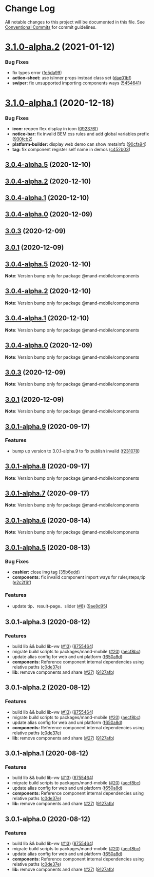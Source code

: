 # Change Log

All notable changes to this project will be documented in this file.
See [Conventional Commits](https://conventionalcommits.org) for commit guidelines.

# [3.1.0-alpha.2](https://github.com/mand-mobile/mand-mobile-next/compare/v3.1.0-alpha.1...v3.1.0-alpha.2) (2021-01-12)


### Bug Fixes

* fix types error ([fe5da99](https://github.com/mand-mobile/mand-mobile-next/commit/fe5da99137c063010a29c86113e15e8ecb1aec37))
* **action-sheet:** use isInner props instead class set ([dae01bf](https://github.com/mand-mobile/mand-mobile-next/commit/dae01bf58d62819843b6fdc6a26eab27ec5c6763))
* **swiper:** fix unsupported importing components ways ([5454641](https://github.com/mand-mobile/mand-mobile-next/commit/5454641545b0baecc81db5f221f86ae156429694))





# [3.1.0-alpha.1](https://github.com/mand-mobile/mand-mobile-next/compare/v3.1.0-alpha.0...v3.1.0-alpha.1) (2020-12-18)


### Bug Fixes

* **icon:** reopen flex display in icon ([092376f](https://github.com/mand-mobile/mand-mobile-next/commit/092376ff56208b0b5b5f37acec5a382dc77ea072))
* **notice-bar:** fix invalid BEM css rules and add global variables prefix ([930fcb2](https://github.com/mand-mobile/mand-mobile-next/commit/930fcb20472e9d1dff064c750e1d9d16a35da206))
* **platform-builder:** display web demo can show metaInfo ([90cfa94](https://github.com/mand-mobile/mand-mobile-next/commit/90cfa948ec15d7e307418d2d9b58c26786652177))
* **tag:** fix component register self name in demos ([c452b03](https://github.com/mand-mobile/mand-mobile-next/commit/c452b03fbae7a0477031876bbc2d5bacc62af920))



## [3.0.4-alpha.5](https://github.com/mand-mobile/mand-mobile-next/compare/v3.0.4-alpha.3...v3.0.4-alpha.5) (2020-12-10)



## [3.0.4-alpha.2](https://github.com/mand-mobile/mand-mobile-next/compare/v3.0.4-alpha.1...v3.0.4-alpha.2) (2020-12-10)



## [3.0.4-alpha.1](https://github.com/mand-mobile/mand-mobile-next/compare/v3.0.4-alpha.0...v3.0.4-alpha.1) (2020-12-10)



## [3.0.4-alpha.0](https://github.com/mand-mobile/mand-mobile-next/compare/v3.0.3...v3.0.4-alpha.0) (2020-12-09)



## [3.0.3](https://github.com/mand-mobile/mand-mobile-next/compare/v3.0.1...v3.0.3) (2020-12-09)



## [3.0.1](https://github.com/mand-mobile/mand-mobile-next/compare/v3.0.1-alpha.9...v3.0.1) (2020-12-09)





## [3.0.4-alpha.5](https://github.com/mand-mobile/mand-mobile-next/compare/v3.0.4-alpha.3...v3.0.4-alpha.5) (2020-12-10)

**Note:** Version bump only for package @mand-mobile/components





## [3.0.4-alpha.2](https://github.com/mand-mobile/mand-mobile-next/compare/v3.0.4-alpha.1...v3.0.4-alpha.2) (2020-12-10)

**Note:** Version bump only for package @mand-mobile/components





## [3.0.4-alpha.1](https://github.com/mand-mobile/mand-mobile-next/compare/v3.0.4-alpha.0...v3.0.4-alpha.1) (2020-12-10)

**Note:** Version bump only for package @mand-mobile/components





## [3.0.4-alpha.0](https://github.com/mand-mobile/mand-mobile-next/compare/v3.0.3...v3.0.4-alpha.0) (2020-12-09)

**Note:** Version bump only for package @mand-mobile/components





## [3.0.3](https://github.com/mand-mobile/mand-mobile-next/compare/v3.0.1...v3.0.3) (2020-12-09)

**Note:** Version bump only for package @mand-mobile/components





## [3.0.1](https://github.com/mand-mobile/mand-mobile-next/compare/v3.0.1-alpha.9...v3.0.1) (2020-12-09)

**Note:** Version bump only for package @mand-mobile/components





## [3.0.1-alpha.9](https://github.com/mand-mobile/mand-mobile-next/compare/v3.0.1-alpha.8...v3.0.1-alpha.9) (2020-09-17)


### Features

* bump up version to 3.0.1-alpha.9 to fix publish invalid ([f231078](https://github.com/mand-mobile/mand-mobile-next/commit/f231078574e747803fa297e4be792994c7fc7b71))





## [3.0.1-alpha.8](https://github.com/mand-mobile/mand-mobile-next/compare/v3.0.1-alpha.7...v3.0.1-alpha.8) (2020-09-17)

**Note:** Version bump only for package @mand-mobile/components





## [3.0.1-alpha.7](https://github.com/mand-mobile/mand-mobile-next/compare/v3.0.1-alpha.6...v3.0.1-alpha.7) (2020-09-17)

**Note:** Version bump only for package @mand-mobile/components





## [3.0.1-alpha.6](https://github.com/mand-mobile/mand-mobile-next/compare/v3.0.1-alpha.5...v3.0.1-alpha.6) (2020-08-14)

**Note:** Version bump only for package @mand-mobile/components





## [3.0.1-alpha.5](https://github.com/mand-mobile/mand-mobile-next/compare/v3.0.1-alpha.4...v3.0.1-alpha.5) (2020-08-13)


### Bug Fixes

* **cashier:** close img tag ([35b6edd](https://github.com/mand-mobile/mand-mobile-next/commit/35b6edd3223942146519f020c383fef38a0a482a))
* **components:** fix invalid component import ways for ruler,steps,tip ([e2c2f6f](https://github.com/mand-mobile/mand-mobile-next/commit/e2c2f6f20be8a8ba149cac6e564af1a6c7d4a68e))


### Features

* update tip、result-page、slider ([#8](https://github.com/mand-mobile/mand-mobile-next/issues/8)) ([9ae8d95](https://github.com/mand-mobile/mand-mobile-next/commit/9ae8d957cc55605ec927d719b3574456f1bef230))





## 3.0.1-alpha.3 (2020-08-12)


### Features

* build lib && build lib-vw ([#13](https://github.com/mand-mobile/mand-mobile-next/issues/13)) ([8755464](https://github.com/mand-mobile/mand-mobile-next/commit/8755464d660b8f41d585a5bdcc7d9625b92a2ad0))
* migrate build scripts to packages/mand-mobile ([#20](https://github.com/mand-mobile/mand-mobile-next/issues/20)) ([aecf8bc](https://github.com/mand-mobile/mand-mobile-next/commit/aecf8bc0fdfda14056014b6aa8370c63b96f44d7))
* update alias config for web and uni platform ([f650a8d](https://github.com/mand-mobile/mand-mobile-next/commit/f650a8d59df38ddb1acba148301292fa9f7dfcac))
* **components:** Reference component internal dependencies using relative paths ([c0de37e](https://github.com/mand-mobile/mand-mobile-next/commit/c0de37e5c502212a2e6fa767d1a629eb0e1f9fa8))
* **lib:** remove components and share ([#27](https://github.com/mand-mobile/mand-mobile-next/issues/27)) ([9127afb](https://github.com/mand-mobile/mand-mobile-next/commit/9127afb45684ce95177fc9c31b68191da030d0b4))





## 3.0.1-alpha.2 (2020-08-12)


### Features

* build lib && build lib-vw ([#13](https://github.com/mand-mobile/mand-mobile-next/issues/13)) ([8755464](https://github.com/mand-mobile/mand-mobile-next/commit/8755464d660b8f41d585a5bdcc7d9625b92a2ad0))
* migrate build scripts to packages/mand-mobile ([#20](https://github.com/mand-mobile/mand-mobile-next/issues/20)) ([aecf8bc](https://github.com/mand-mobile/mand-mobile-next/commit/aecf8bc0fdfda14056014b6aa8370c63b96f44d7))
* update alias config for web and uni platform ([f650a8d](https://github.com/mand-mobile/mand-mobile-next/commit/f650a8d59df38ddb1acba148301292fa9f7dfcac))
* **components:** Reference component internal dependencies using relative paths ([c0de37e](https://github.com/mand-mobile/mand-mobile-next/commit/c0de37e5c502212a2e6fa767d1a629eb0e1f9fa8))
* **lib:** remove components and share ([#27](https://github.com/mand-mobile/mand-mobile-next/issues/27)) ([9127afb](https://github.com/mand-mobile/mand-mobile-next/commit/9127afb45684ce95177fc9c31b68191da030d0b4))





## 3.0.1-alpha.1 (2020-08-12)


### Features

* build lib && build lib-vw ([#13](https://github.com/mand-mobile/mand-mobile-next/issues/13)) ([8755464](https://github.com/mand-mobile/mand-mobile-next/commit/8755464d660b8f41d585a5bdcc7d9625b92a2ad0))
* migrate build scripts to packages/mand-mobile ([#20](https://github.com/mand-mobile/mand-mobile-next/issues/20)) ([aecf8bc](https://github.com/mand-mobile/mand-mobile-next/commit/aecf8bc0fdfda14056014b6aa8370c63b96f44d7))
* update alias config for web and uni platform ([f650a8d](https://github.com/mand-mobile/mand-mobile-next/commit/f650a8d59df38ddb1acba148301292fa9f7dfcac))
* **components:** Reference component internal dependencies using relative paths ([c0de37e](https://github.com/mand-mobile/mand-mobile-next/commit/c0de37e5c502212a2e6fa767d1a629eb0e1f9fa8))
* **lib:** remove components and share ([#27](https://github.com/mand-mobile/mand-mobile-next/issues/27)) ([9127afb](https://github.com/mand-mobile/mand-mobile-next/commit/9127afb45684ce95177fc9c31b68191da030d0b4))





## 3.0.1-alpha.0 (2020-08-12)


### Features

* build lib && build lib-vw ([#13](https://github.com/mand-mobile/mand-mobile-next/issues/13)) ([8755464](https://github.com/mand-mobile/mand-mobile-next/commit/8755464d660b8f41d585a5bdcc7d9625b92a2ad0))
* migrate build scripts to packages/mand-mobile ([#20](https://github.com/mand-mobile/mand-mobile-next/issues/20)) ([aecf8bc](https://github.com/mand-mobile/mand-mobile-next/commit/aecf8bc0fdfda14056014b6aa8370c63b96f44d7))
* update alias config for web and uni platform ([f650a8d](https://github.com/mand-mobile/mand-mobile-next/commit/f650a8d59df38ddb1acba148301292fa9f7dfcac))
* **components:** Reference component internal dependencies using relative paths ([c0de37e](https://github.com/mand-mobile/mand-mobile-next/commit/c0de37e5c502212a2e6fa767d1a629eb0e1f9fa8))
* **lib:** remove components and share ([#27](https://github.com/mand-mobile/mand-mobile-next/issues/27)) ([9127afb](https://github.com/mand-mobile/mand-mobile-next/commit/9127afb45684ce95177fc9c31b68191da030d0b4))
